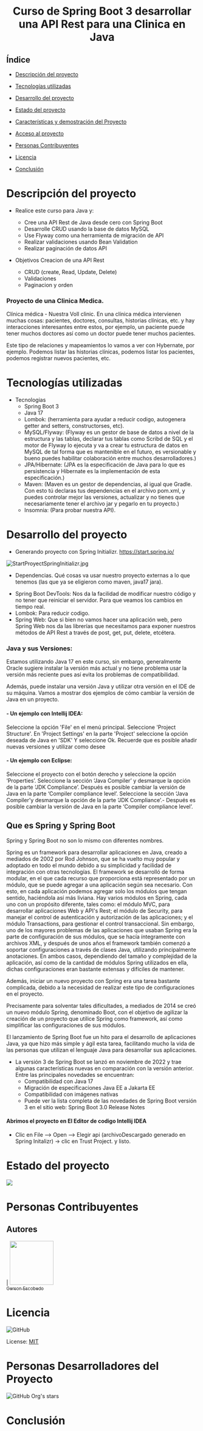 

<h1 align="center"> Curso de Spring Boot 3 desarrollar una API Rest para una Clinica en Java</h1>

## Índice

* [Descripción del proyecto](#descripción-del-proyecto)
* [Tecnologías utilizadas](#tecnologías-utilizadas)
* [Desarrollo del proyecto](#Desarrollo)
* [Estado del proyecto](#estado-del-proyecto)

* [Características y demostración del Proyecto](#características-y-demostracion-Proyecto)

* [Acceso al proyecto](#acceso-proyecto)

* [Personas Contribuyentes](#personas-contribuyentes)

* [Licencia](#licencia)

* [Conclusión](#conclusión)


# Descripción del proyecto

- Realice este curso para Java y:
  - Cree una API Rest de Java desde cero con Spring Boot
  - Desarrolle CRUD usando la base de datos MySQL
  - Use Flyway como una herramienta de migración de API
  - Realizar validaciones usando Bean Validation
  - Realizar paginación de datos API

- Objetivos Creacion de una API Rest
  - CRUD (create, Read, Update, Delete)
  - Validaciones
  - Paginacion y orden

	
### Proyecto de una Clinica Medica.
Clínica médica - Nuestra Voll clinic. En una clínica médica intervienen muchas cosas: pacientes, doctores, consultas, historias clínicas, etc.
y hay interacciones interesantes entre estos, por ejemplo, un paciente puede tener muchos doctores así como un doctor puede tener muchos pacientes.

Este tipo de relaciones y mapeamientos lo vamos a ver con Hybernate, por ejemplo. Podemos listar las historias clínicas, podemos listar los pacientes, 
podemos registrar nuevos pacientes, etc.

# Tecnologías utilizadas
- Tecnologias
	- Spring Boot 3
	- Java 17
	- Lombok: (herramienta para ayudar a reducir codigo, autogenera getter and setters, constructorses, etc).
	- MySQL/Flyway: (Flyway es un gestor de base de datos a nivel de la estructura y las tablas, declarar tus tablas como Scribd de SQL y
	  el motor de Flyway lo ejecuta y va a crear tu estructura de datos en MySQL de tal forma que es mantenible en el futuro,
	  es versionable y bueno puedes habilitar colaboración entre muchos desarrolladores.)
	- JPA/Hibernate: (JPA es la especificación de Java para lo que es persistencia y Hibernate es la implementación de esta especificación.)
	- Maven: (Maven es un gestor de dependencias, al igual que Gradle. Con esto tú declaras tus dependencias en el archivo pom.xml,
	  y puedes controlar mejor las versiones, actualizar y no tienes que necesariamente tener el archivo jar y pegarlo en tu proyecto.)
	- Insomnia: (Para probar nuestra API).


# Desarrollo del proyecto
* Generando proyecto con Spring Initializr. https://start.spring.io/

![StartProyectSpringInitializr.jpg](C:\Users\Hp01\OneDrive\Escritorio\Cursos\Alura\JavaBackend-SpringBoot\SpringBoot3DesarrollarAPIRestJavaClinica\api\img-readme\StartProyectSpringInitializr.jpg)

* Dependencias. Qué cosas va usar nuestro proyecto externas a lo que tenemos (las que ya se eligieron como maven, java17 jara).
- Spring Boot DevTools: Nos da la facilidad de modificar nuestro código y no tener que reiniciar el servidor. Para que veamos los cambios en tiempo real.
- Lombok: Para reducir codigo.
- Spring Web: Que si bien no vamos hacer una aplicación web, pero Spring Web nos da las librerías que necesitamos para exponer nuestros métodos de API Rest a través de post, get, put, delete, etcétera.

### Java y sus Versiones:
Estamos utilizando Java 17 en este curso, sin embargo, generalmente Oracle sugiere instalar la versión más actual y no tiene problema usar la versión más reciente pues así evita los problemas de compatibilidad.

Además, puede instalar una versión Java y utilizar otra versión en el IDE de su máquina. Vamos a mostrar dos ejemplos de cómo cambiar la versión de Java en un proyecto.

#### - Un ejemplo con Intellij IDEA:

Seleccione la opción 'File' en el menú principal.
Seleccione 'Project Structure'.
En 'Project Settings' en la parte 'Project' seleccione la opción deseada de Java en 'SDK' Y seleccione Ok.
Recuerde que es posible añadir nuevas versiones y utilizar como desee

#### - Un ejemplo con Eclipse:

Seleccione el proyecto con el botón derecho y seleccione la opción ‘Properties’.
Seleccione la sección ‘Java Compiler’ y desmarque la opción de la parte ‘JDK Compliance’.
Después es posible cambiar la versión de Java en la parte ‘Compiler compliance level’.
Seleccione la sección ‘Java Compiler'y desmarque la opción de la parte ‘JDK Compliance’.- Después es posible cambiar la versión de Java en la parte ‘Compiler compliance level’.


## Que es Spring y Spring Boot

Spring y Spring Boot no son lo mismo con diferentes nombres.

Spring es un framework para desarrollar aplicaciones en Java, creado a mediados de 2002 por Rod Johnson, que se ha vuelto muy popular y adoptado en todo el mundo debido a su simplicidad y facilidad de integración con otras tecnologías.
El framework se desarrolló de forma modular, en el que cada recurso que proporciona está representado por un módulo, que se puede agregar a una aplicación según sea necesario. Con esto, en cada aplicación podemos agregar solo los módulos que tengan sentido, haciéndola así más liviana. Hay varios módulos en Spring, cada uno con un propósito diferente, tales como: el módulo MVC, para desarrollar aplicaciones Web y API's Rest; el módulo de Security, para manejar el control de autenticación y autorización de las aplicaciones; y el módulo Transactions, para gestionar el control transaccional.
Sin embargo, uno de los mayores problemas de las aplicaciones que usaban Spring era la parte de configuración de sus módulos, que se hacía íntegramente con archivos XML, y después de unos años el framework también comenzó a soportar configuraciones a través de clases Java, utilizando principalmente anotaciones. En ambos casos, dependiendo del tamaño y complejidad de la aplicación, así como de la cantidad de módulos Spring utilizados en ella, dichas configuraciones eran bastante extensas y difíciles de mantener.

Además, iniciar un nuevo proyecto con Spring era una tarea bastante complicada, debido a la necesidad de realizar este tipo de configuraciones en el proyecto.

Precisamente para solventar tales dificultades, a mediados de 2014 se creó un nuevo módulo Spring, denominado Boot, con el objetivo de agilizar la creación de un proyecto que utilice Spring como framework, así como simplificar las configuraciones de sus módulos.

El lanzamiento de Spring Boot fue un hito para el desarrollo de aplicaciones Java, ya que hizo más simple y ágil esta tarea, facilitando mucho la vida de las personas que utilizan el lenguaje Java para desarrollar sus aplicaciones.

- La versión 3 de Spring Boot se lanzó en noviembre de 2022 y trae algunas características nuevas en comparación con la versión anterior. Entre las principales novedades se encuentran:
  - Compatibilidad con Java 17
  - Migración de especificaciones Java EE a Jakarta EE
  - Compatibilidad con imágenes nativas
  - Puede ver la lista completa de las novedades de Spring Boot versión 3 en el sitio web: Spring Boot 3.0 Release Notes

#### Abrimos el proyecto en El Editor de codigo Intellij IDEA
- Clic en File --> Open --> Elegir api (archivoDescargado generado en Spring Initalizr) -> clic en Trust Project. y listo.



























# Estado del proyecto
<p>
   <img src="https://img.shields.io/badge/STATUS-ESTA%20EN PROCESO-yellow">
</p>

# Personas Contribuyentes
## Autores

| [<img src="https://avatars.githubusercontent.com/u/79103450?v=4" width=115><br><sub>Gerson Escobedo</sub>](https://github.com/gerson121295)

# Licencia
![GitHub](https://img.shields.io/github/license/dropbox/dropbox-sdk-java)

License: [MIT](License.txt)

# Personas Desarrolladores del Proyecto
![GitHub Org's stars](https://img.shields.io/github/stars/GERSON121295?style=social)


# Conclusión




